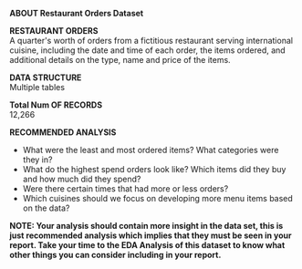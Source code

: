 **ABOUT Restaurant Orders Dataset**

**RESTAURANT ORDERS**  
A quarter's worth of orders from a fictitious restaurant serving international cuisine, including the date and time of each order, the items ordered, and additional details on the type, name and price of the items.

**DATA STRUCTURE**  
Multiple tables

**Total Num OF RECORDS**  
12,266

**RECOMMENDED ANALYSIS**

* What were the least and most ordered items? What categories were they in?  
* What do the highest spend orders look like? Which items did they buy and how much did they spend?  
* Were there certain times that had more or less orders?  
* Which cuisines should we focus on developing more menu items based on the data?

**NOTE: Your analysis should contain more insight in the data set, this is just recommended analysis which implies that they must be seen in your report. Take your time to the EDA Analysis of this dataset to know what other things you can consider including in your report.**